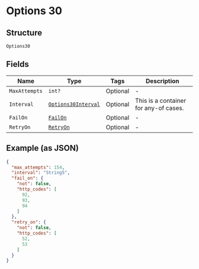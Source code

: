 
# Options 30

## Structure

`Options30`

## Fields

| Name | Type | Tags | Description |
|  --- | --- | --- | --- |
| `MaxAttempts` | `int?` | Optional | - |
| `Interval` | [`Options30Interval`](../../doc/models/containers/options-30-interval.md) | Optional | This is a container for any-of cases. |
| `FailOn` | [`FailOn`](../../doc/models/fail-on.md) | Optional | - |
| `RetryOn` | [`RetryOn`](../../doc/models/retry-on.md) | Optional | - |

## Example (as JSON)

```json
{
  "max_attempts": 154,
  "interval": "String5",
  "fail_on": {
    "not": false,
    "http_codes": [
      92,
      93,
      94
    ]
  },
  "retry_on": {
    "not": false,
    "http_codes": [
      52,
      53
    ]
  }
}
```

